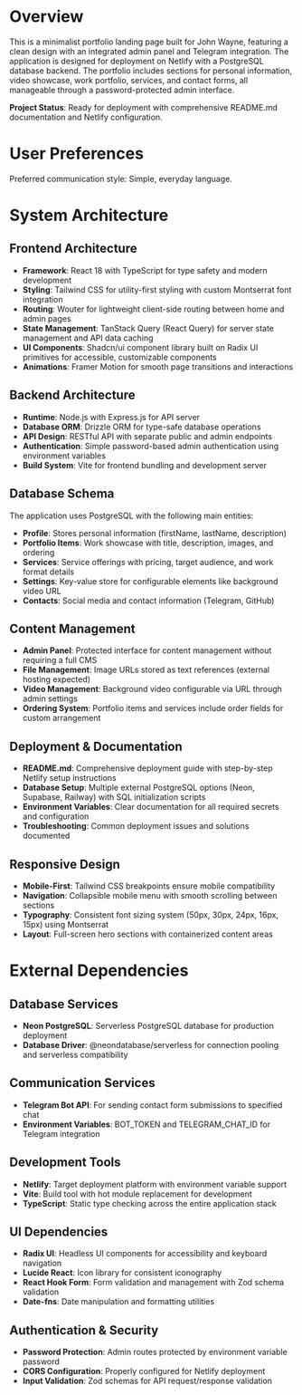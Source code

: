 # Overview

This is a minimalist portfolio landing page built for John Wayne, featuring a clean design with an integrated admin panel and Telegram integration. The application is designed for deployment on Netlify with a PostgreSQL database backend. The portfolio includes sections for personal information, video showcase, work portfolio, services, and contact forms, all manageable through a password-protected admin interface.

**Project Status**: Ready for deployment with comprehensive README.md documentation and Netlify configuration.

# User Preferences

Preferred communication style: Simple, everyday language.

# System Architecture

## Frontend Architecture
- **Framework**: React 18 with TypeScript for type safety and modern development
- **Styling**: Tailwind CSS for utility-first styling with custom Montserrat font integration
- **Routing**: Wouter for lightweight client-side routing between home and admin pages
- **State Management**: TanStack Query (React Query) for server state management and API data caching
- **UI Components**: Shadcn/ui component library built on Radix UI primitives for accessible, customizable components
- **Animations**: Framer Motion for smooth page transitions and interactions

## Backend Architecture
- **Runtime**: Node.js with Express.js for API server
- **Database ORM**: Drizzle ORM for type-safe database operations
- **API Design**: RESTful API with separate public and admin endpoints
- **Authentication**: Simple password-based admin authentication using environment variables
- **Build System**: Vite for frontend bundling and development server

## Database Schema
The application uses PostgreSQL with the following main entities:
- **Profile**: Stores personal information (firstName, lastName, description)
- **Portfolio Items**: Work showcase with title, description, images, and ordering
- **Services**: Service offerings with pricing, target audience, and work format details
- **Settings**: Key-value store for configurable elements like background video URL
- **Contacts**: Social media and contact information (Telegram, GitHub)

## Content Management
- **Admin Panel**: Protected interface for content management without requiring a full CMS
- **File Management**: Image URLs stored as text references (external hosting expected)
- **Video Management**: Background video configurable via URL through admin settings
- **Ordering System**: Portfolio items and services include order fields for custom arrangement

## Deployment & Documentation
- **README.md**: Comprehensive deployment guide with step-by-step Netlify setup instructions
- **Database Setup**: Multiple external PostgreSQL options (Neon, Supabase, Railway) with SQL initialization scripts
- **Environment Variables**: Clear documentation for all required secrets and configuration
- **Troubleshooting**: Common deployment issues and solutions documented

## Responsive Design
- **Mobile-First**: Tailwind CSS breakpoints ensure mobile compatibility
- **Navigation**: Collapsible mobile menu with smooth scrolling between sections
- **Typography**: Consistent font sizing system (50px, 30px, 24px, 16px, 15px) using Montserrat
- **Layout**: Full-screen hero sections with containerized content areas

# External Dependencies

## Database Services
- **Neon PostgreSQL**: Serverless PostgreSQL database for production deployment
- **Database Driver**: @neondatabase/serverless for connection pooling and serverless compatibility

## Communication Services
- **Telegram Bot API**: For sending contact form submissions to specified chat
- **Environment Variables**: BOT_TOKEN and TELEGRAM_CHAT_ID for Telegram integration

## Development Tools
- **Netlify**: Target deployment platform with environment variable support
- **Vite**: Build tool with hot module replacement for development
- **TypeScript**: Static type checking across the entire application stack

## UI Dependencies
- **Radix UI**: Headless UI components for accessibility and keyboard navigation
- **Lucide React**: Icon library for consistent iconography
- **React Hook Form**: Form validation and management with Zod schema validation
- **Date-fns**: Date manipulation and formatting utilities

## Authentication & Security
- **Password Protection**: Admin routes protected by environment variable password
- **CORS Configuration**: Properly configured for Netlify deployment
- **Input Validation**: Zod schemas for API request/response validation